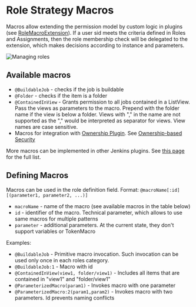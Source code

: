 Role Strategy Macros
==============

Macros allow extending the permission model by custom logic in plugins 
(see [RoleMacroExtension](https://javadoc.jenkins.io/plugin/role-strategy/com/synopsys/arc/jenkins/plugins/rolestrategy/RoleMacroExtension.html)). 
If a user sid meets the criteria defined in Roles and Assignments, then the role membership check will be delegated to the extension, 
which makes decisions according to instance and parameters.

![Managing roles](/docs/images/macroDefinition.PNG)

## Available macros

* `@BuildableJob` - checks if the job is buildable
* `@Folder` - checks if the item is a folder
* `@ContainedInView` - Grants permission to all jobs contained in a ListView. Pass the views as parameters to the macro. Prepend with the folder name if the view is below a folder. 
Views with "," in the name are not supported as the "," would be interpreted as separator for views. View names are case sensitive.
* Macros for integration with [Ownership Plugin](https://plugins.jenkins.io/ownership). 
  See [Ownership-based Security](https://github.com/jenkinsci/ownership-plugin/blob/master/doc/OwnershipBasedSecurity.md)

More macros can be implemented in other Jenkins plugins.
See [this page](https://jenkins.io/doc/developer/extensions/role-strategy/) for the full list.

## Defining Macros

Macros can be used in the role definition field. 
Format: `@macroName[:id][(parameter1, parameter2, ...)]`

* `macroName` - name of the macro (see available macros in the table below)
* `id` - identifier of the macro. Technical parameter, which allows to use same macros for multiple patterns
* `parameter` - additional parameters. At the current state, they don't support variables or TokenMacro

Examples:

* `@BuildableJob` - Primitive macro invocation. Such invocation can be used only once in each roles category.
* `@BuildableJob:1` - Macro with id
* `@ContainedInView(view1, folder/view1)` - Includes all items that are contained in "view1" and "folder/view1"
* `@ParameterizedMacro(param1)` - Invokes macro with one parameter
* `@ParameterizedMacro:2(param1,param2)` - Invokes macro with two parameters. Id prevents naming conflicts

